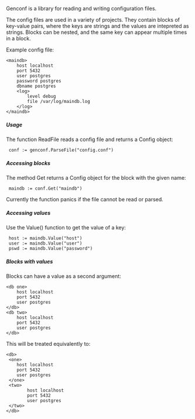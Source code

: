 Genconf is a library for reading and writing configuration files.

The config files are used in a variety of projects. They contain blocks of key-value pairs, where the keys are strings and the values are intepreted as strings. Blocks can be nested, and the same key can appear multiple times in a block.

Example config file:

```
<maindb>
    host localhost
    port 5432
    user postgres
    password postgres
    dbname postgres
    <log>
        level debug
        file /var/log/maindb.log
    </log>
</maindb>
```

##### Usage
The function ReadFile reads a config file and returns a Config object:

```
 conf := genconf.ParseFile("config.conf")
```

##### Accessing blocks
The method Get returns a Config object for the block with the given name:

```
 maindb := conf.Get("maindb")
```

Currently the function panics if the file cannot be read or parsed.

##### Accessing values
Use the Value() function to get the value of a key:

```
 host := maindb.Value("host")
 user := maindb.Value("user")
 pswd := maindb.Value("password")
```

##### Blocks with values
Blocks can have a value as a second argument:

```
<db one>
    host localhost
    port 5432
    user postgres
</db>
<db two>
    host localhost
    port 5432
    user postgres
</db>
```

This will be treated equivalently to:

```
<db>
 <one>
    host localhost
    port 5432
    user postgres
 </one>
 <two>
        host localhost
        port 5432
        user postgres
 </two>
</db>
```
